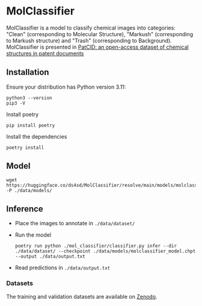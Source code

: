 # MolClassifier

MolClassifier is a model to classify chemical images into categories: "Clean" (corresponding to Molecular Structure), "Markush" (corresponding to Markush structure) and "Trash" (corresponding to Background).
MolClassifier is presented in [PatCID: an open-access dataset of chemical structures in patent documents](https://www.nature.com/articles/s41467-024-50779-y)

## Installation 

Ensure your distribution has Python version 3.11:
```
python3 --version
pip3 -V
```

Install poetry
```
pip install poetry
```

Install the dependencies
```
poetry install
```

## Model 

```
wget https://huggingface.co/ds4sd/MolClassifier/resolve/main/models/molclassifier_model.chpt -P ./data/models/
```

## Inference

- Place the images to annotate in `./data/dataset/`

- Run the model
  ```
  poetry run python ./mol_classifier/classifier.py infer --dir ./data/dataset/ --checkpoint ./data/models/molclassifier_model.chpt --output ./data/output.txt
  ```

- Read predictions in `./data/output.txt`

### Datasets

The training and validation datasets are available on [Zenodo](https://zenodo.org/records/10978564).
